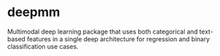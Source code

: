 # deepmm
Multimodal deep learning package that uses both categorical and text-based features in a single deep architecture for regression and binary classification use cases.
